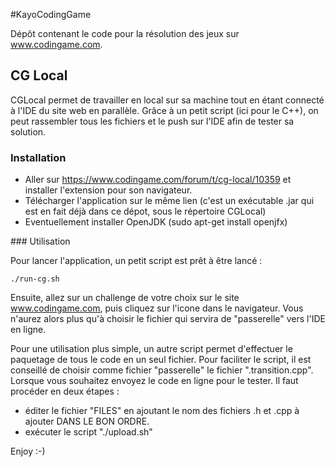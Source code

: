#KayoCodingGame

Dépôt contenant le code pour la résolution des jeux sur www.codingame.com.

## CG Local

CGLocal permet de travailler en local sur sa machine tout en étant connecté à l'IDE du site web en parallèle. Grâce à un petit script (ici pour le C++), on peut rassembler tous les fichiers et le push sur l'IDE afin de tester sa solution.

### Installation
  
* Aller sur https://www.codingame.com/forum/t/cg-local/10359 et installer l'extension pour son navigateur.
* Télécharger l'application sur le même lien (c'est un exécutable .jar qui est en fait déjà dans ce dépot, sous le répertoire CGLocal)
* Eventuellement installer OpenJDK (sudo apt-get install openjfx)

### Utilisation

Pour lancer l'application, un petit script est prêt à être lancé : 

	./run-cg.sh

Ensuite, allez sur un challenge de votre choix sur le site www.codingame.com, puis cliquez sur l'icone dans le navigateur.
Vous n'aurez alors plus qu'à choisir le fichier qui servira de "passerelle" vers l'IDE en ligne. 

Pour une utilisation plus simple, un autre script permet d'effectuer le paquetage de tous le code en un seul fichier. Pour faciliter le script, il est conseillé de choisir comme fichier "passerelle" le fichier ".transition.cpp". Lorsque vous souhaitez envoyez le code en ligne pour le tester. Il faut procéder en deux étapes :

* éditer le fichier "FILES" en ajoutant le nom des fichiers .h et .cpp à ajouter DANS LE BON ORDRE.
* exécuter le script "./upload.sh"

Enjoy :-)

